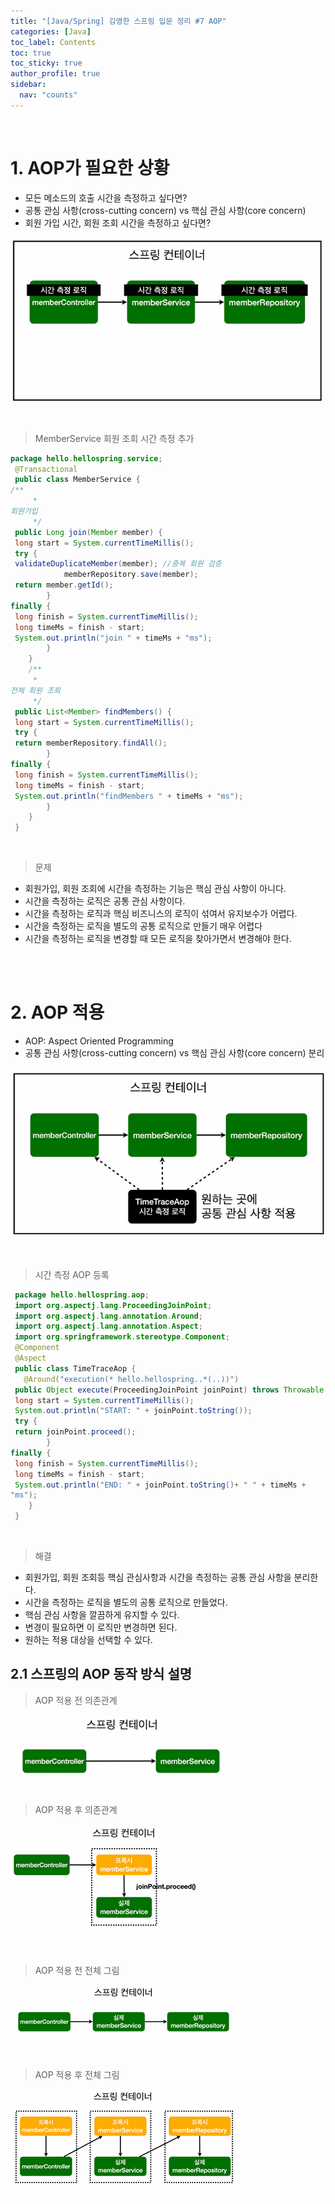 ```yaml
---
title: "[Java/Spring] 김영한 스프링 입문 정리 #7 AOP"
categories: [Java]
toc_label: Contents
toc: true
toc_sticky: true
author_profile: true
sidebar:
  nav: "counts"
---
```


<br>

# 1. AOP가 필요한 상황

- 모든 메소드의 호출 시간을 측정하고 싶다면?
- 공통 관심 사항(cross-cutting concern) vs 핵심 관심 사항(core concern)
- 회원 가입 시간, 회원 조회 시간을 측정하고 싶다면?

![](/assets/images/2024/2024-07-01-15-26-11.png)

<br>

> MemberService 회원 조회 시간 측정 추가

```java
package hello.hellospring.service;
 @Transactional
 public class MemberService {
/**
     *
회원가입
     */
 public Long join(Member member) {
 long start = System.currentTimeMillis();
 try {
 validateDuplicateMember(member); //중복 회원 검증
            memberRepository.save(member);
 return member.getId();
        }
finally {
 long finish = System.currentTimeMillis();
 long timeMs = finish - start;
 System.out.println("join " + timeMs + "ms");
        }
    }
    /**
     *
전체 회원 조회
     */
 public List<Member> findMembers() {
 long start = System.currentTimeMillis();
 try {
 return memberRepository.findAll();
        }
finally {
 long finish = System.currentTimeMillis();
 long timeMs = finish - start;
 System.out.println("findMembers " + timeMs + "ms");
        }
    }
 }
```

<br>

> 문제

- 회원가입, 회원 조회에 시간을 측정하는 기능은 핵심 관심 사항이 아니다.
- 시간을 측정하는 로직은 공통 관심 사항이다.
- 시간을 측정하는 로직과 핵심 비즈니스의 로직이 섞여서 유지보수가 어렵다.
- 시간을 측정하는 로직을 별도의 공통 로직으로 만들기 매우 어렵다
- 시간을 측정하는 로직을 변경할 때 모든 로직을 찾아가면서 변경해야 한다.

<br><br>

# 2. AOP 적용

- AOP: Aspect Oriented Programming
- 공통 관심 사항(cross-cutting concern) vs 핵심 관심 사항(core concern) 분리

![](/assets/images/2024/2024-07-01-15-27-10.png)

<br>

> 시간 측정 AOP 등록

```java
 package hello.hellospring.aop;
 import org.aspectj.lang.ProceedingJoinPoint;
 import org.aspectj.lang.annotation.Around;
 import org.aspectj.lang.annotation.Aspect;
 import org.springframework.stereotype.Component;
 @Component
 @Aspect
 public class TimeTraceAop {
   @Around("execution(* hello.hellospring..*(..))")
 public Object execute(ProceedingJoinPoint joinPoint) throws Throwable {
 long start = System.currentTimeMillis();
 System.out.println("START: " + joinPoint.toString());
 try {
 return joinPoint.proceed();
        }
finally {
 long finish = System.currentTimeMillis();
 long timeMs = finish - start;
 System.out.println("END: " + joinPoint.toString()+ " " + timeMs +
"ms");
    }
 }
```

<br>

> 해결

- 회원가입, 회원 조회등 핵심 관심사항과 시간을 측정하는 공통 관심 사항을 분리한다.
- 시간을 측정하는 로직을 별도의 공통 로직으로 만들었다.
- 핵심 관심 사항을 깔끔하게 유지할 수 있다.
- 변경이 필요하면 이 로직만 변경하면 된다.
- 원하는 적용 대상을 선택할 수 있다.

## 2.1 스프링의 AOP 동작 방식 설명

> AOP 적용 전 의존관계

![](/assets/images/2024/2024-07-01-15-28-16.png)
<br>

> AOP 적용 후 의존관계

![](/assets/images/2024/2024-07-01-15-28-26.png)

<br>

> AOP 적용 전 전체 그림

![](/assets/images/2024/2024-07-01-15-28-43.png)

<br>

> AOP 적용 후 전체 그림

![](/assets/images/2024/2024-07-01-15-28-56.png)

<br>
